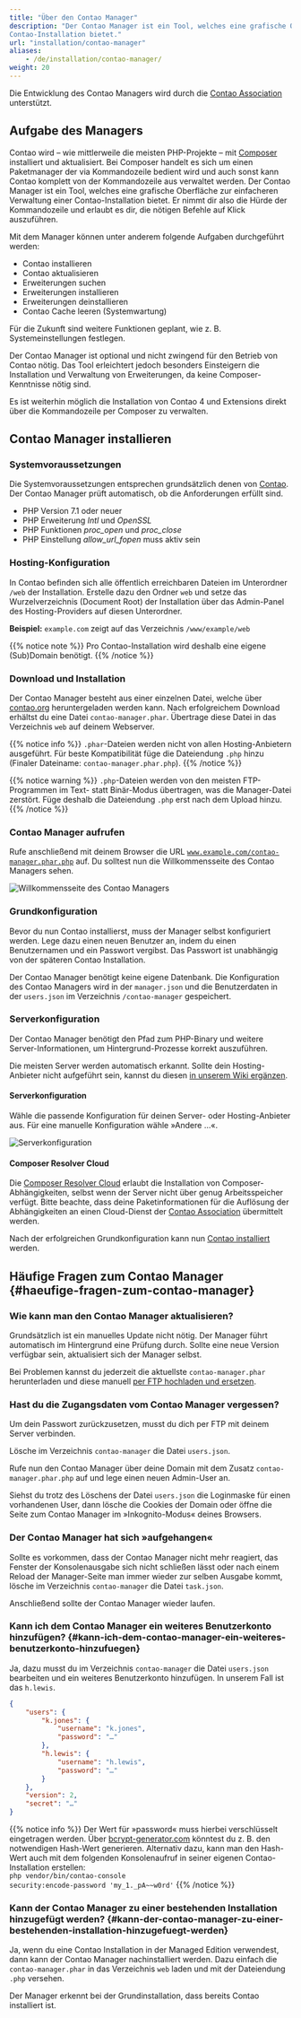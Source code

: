 ```yaml
---
title: "Über den Contao Manager"
description: "Der Contao Manager ist ein Tool, welches eine grafische Oberfläche zur einfachen Verwaltung einer 
Contao-Installation bietet."
url: "installation/contao-manager"
aliases:
    - /de/installation/contao-manager/
weight: 20
---
```


Die Entwicklung des Contao Managers wird durch die [Contao Association](https://association.contao.org/) unterstützt.

## Aufgabe des Managers

Contao wird – wie mittlerweile die meisten PHP-Projekte – mit [Composer](https://getcomposer.org) installiert und
aktualisiert. Bei Composer handelt es sich um einen Paketmanager der via Kommandozeile bedient wird und auch sonst kann
Contao komplett von der Kommandozeile aus verwaltet werden.
Der Contao Manager ist ein Tool, welches eine grafische Oberfläche zur einfacheren Verwaltung einer Contao-Installation 
bietet. Er nimmt dir also die Hürde der Kommandozeile und erlaubt es dir, die nötigen Befehle auf Klick auszuführen.

Mit dem Manager können unter anderem folgende Aufgaben durchgeführt werden:

- Contao installieren
- Contao aktualisieren
- Erweiterungen suchen
- Erweiterungen installieren
- Erweiterungen deinstallieren
- Contao Cache leeren (Systemwartung)

Für die Zukunft sind weitere Funktionen geplant, wie z. B. Systemeinstellungen festlegen.

Der Contao Manager ist optional und nicht zwingend für den Betrieb von Contao nötig. Das Tool erleichtert jedoch 
besonders Einsteigern die Installation und Verwaltung von Erweiterungen, da keine Composer-Kenntnisse nötig sind.

Es ist weiterhin möglich die Installation von Contao 4 und Extensions direkt über die Kommandozeile per Composer zu 
verwalten.


## Contao Manager installieren


### Systemvoraussetzungen

Die Systemvoraussetzungen entsprechen grundsätzlich denen von [Contao](../../installation/systemvoraussetzungen). Der 
Contao Manager prüft automatisch, ob die Anforderungen erfüllt sind.

- PHP Version 7.1 oder neuer
- PHP Erweiterung *Intl* und *OpenSSL*
- PHP Funktionen *proc_open* und *proc_close*
- PHP Einstellung *allow_url_fopen* muss aktiv sein


### Hosting-Konfiguration

In Contao befinden sich alle öffentlich erreichbaren Dateien im Unterordner <code>/web</code> der Installation. Erstelle 
dazu den Ordner <code>web</code> und setze das Wurzelverzeichnis (Document Root) der Installation über das Admin-Panel 
des Hosting-Providers auf diesen Unterordner.

**Beispiel:** <code>example.com</code> zeigt auf das Verzeichnis <code>/www/example/web</code>

{{% notice note %}}
Pro Contao-Installation wird deshalb eine eigene (Sub)Domain benötigt.
{{% /notice %}}


### Download und Installation

Der Contao Manager besteht aus einer einzelnen Datei, welche über [contao.org](https://contao.org/de/download.html) 
heruntergeladen werden kann. Nach erfolgreichem Download erhältst du eine Datei <code>contao-manager.phar</code>. 
Übertrage diese Datei in das Verzeichnis <code>web</code> auf deinem Webserver.

{{% notice info %}}
<code>.phar</code>-Dateien werden nicht von allen Hosting-Anbietern ausgeführt. Für beste Kompatibilität füge die 
Dateiendung <code>.php</code> hinzu (Finaler Dateiname: <code>contao-manager.phar.php</code>).
{{% /notice %}}

{{% notice warning %}}
<code>.php</code>-Dateien werden von den meisten FTP-Programmen im Text- statt Binär-Modus übertragen, was die 
Manager-Datei zerstört. Füge deshalb die Dateiendung <code>.php</code> erst nach dem Upload hinzu.
{{% /notice %}}


### Contao Manager aufrufen

Rufe anschließend mit deinem Browser die URL <code>www.example.com/contao-manager.phar.php</code> auf. Du solltest nun 
die Willkommensseite des Contao Managers sehen.

![Willkommensseite des Contao Managers](/de/installation/images/de/willkommensseite-des-contao-managers.png?classes=shadow)


### Grundkonfiguration

Bevor du nun Contao installierst, muss der Manager selbst konfiguriert werden. Lege dazu einen neuen Benutzer an, indem 
du einen Benutzernamen und ein Passwort vergibst. Das Passwort ist unabhängig von der späteren Contao Installation.

Der Contao Manager benötigt keine eigene Datenbank. Die Konfiguration des Contao Managers wird in der 
<code>manager.json</code> und die Benutzerdaten in der <code>users.json</code> im Verzeichnis 
<code>/contao-manager</code> gespeichert.


### Serverkonfiguration

Der Contao Manager benötigt den Pfad zum PHP-Binary und weitere Server-Informationen, um Hintergrund-Prozesse korrekt 
auszuführen.

Die meisten Server werden automatisch erkannt. Sollte dein Hosting-Anbieter nicht aufgeführt sein, kannst du diesen [in 
unserem Wiki ergänzen](https://github.com/contao/contao-manager/wiki).


#### Serverkonfiguration

Wähle die passende Konfiguration für deinen Server- oder Hosting-Anbieter aus. Für eine manuelle Konfiguration wähle 
»Andere …«.

![Serverkonfiguration](/de/installation/images/de/serverkonfiguration.png?classes=shadow)


#### Composer Resolver Cloud

Die [Composer Resolver Cloud](https://composer-resolver.cloud/) erlaubt die Installation von Composer-Abhängigkeiten, 
selbst wenn der Server nicht über genug Arbeitsspeicher verfügt. Bitte beachte, dass deine Paketinformationen für die 
Auflösung der Abhängigkeiten an einen Cloud-Dienst der [Contao Association](https://association.contao.org/) 
übermittelt werden.


Nach der erfolgreichen Grundkonfiguration kann nun 
[Contao installiert](../contao-installieren/#contao-mit-dem-contao-manager-installieren) werden.


## Häufige Fragen zum Contao Manager {#haeufige-fragen-zum-contao-manager}


### Wie kann man den Contao Manager aktualisieren?

Grundsätzlich ist ein manuelles Update nicht nötig. Der Manager führt automatisch im Hintergrund eine Prüfung durch. 
Sollte eine neue Version verfügbar sein, aktualisiert sich der Manager selbst.

Bei Problemen kannst du jederzeit die aktuellste <code>contao-manager.phar</code> herunterladen und diese manuell 
[per FTP hochladen und ersetzen](#download-und-installation).


### Hast du die Zugangsdaten vom Contao Manager vergessen?

Um dein Passwort zurückzusetzen, musst du dich per FTP mit deinem Server verbinden.

Lösche im Verzeichnis <code>contao-manager</code> die Datei <code>users.json</code>.

Rufe nun den Contao Manager über deine Domain mit dem Zusatz <code>contao-manager.phar.php</code> auf und lege einen 
neuen Admin-User an.

Siehst du trotz des Löschens der Datei <code>users.json</code> die Loginmaske für einen vorhandenen User, dann lösche die
Cookies der Domain oder öffne die Seite zum Contao Manager im »Inkognito-Modus« deines Browsers.


### Der Contao Manager hat sich »aufgehangen«

Sollte es vorkommen, dass der Contao Manager nicht mehr reagiert, das Fenster der Konsolenausgabe sich nicht schließen lässt
oder nach einem Reload der Manager-Seite man immer wieder zur selben Ausgabe kommt, lösche im Verzeichnis <code>contao-manager</code>
die Datei <code>task.json</code>.

Anschließend sollte der Contao Manager wieder laufen.


### Kann ich dem Contao Manager ein weiteres Benutzerkonto hinzufügen? {#kann-ich-dem-contao-manager-ein-weiteres-benutzerkonto-hinzufuegen}

Ja, dazu musst du im Verzeichnis <code>contao-manager</code> die Datei <code>users.json</code> bearbeiten und ein 
weiteres Benutzerkonto hinzufügen. In unserem Fall ist das <code>h.lewis</code>.

```json
{
    "users": {
        "k.jones": {
            "username": "k.jones",
            "password": "…"
        },
        "h.lewis": {
            "username": "h.lewis",
            "password": "…"
        }
    },
    "version": 2,
    "secret": "…"
}

```

{{% notice info %}}
Der Wert für »password« muss hierbei verschlüsselt eingetragen werden. Über [bcrypt-generator.com](https://bcrypt-generator.com/)
könntest du z. B. den notwendigen Hash-Wert generieren. Alternativ dazu, kann man den Hash-Wert auch mit dem folgenden Konsolenaufruf
in seiner eigenen Contao-Installation erstellen:<br>
<code>php vendor/bin/contao-console security:encode-password 'my_1._pA~~w0rd'</code>
{{% /notice %}}


### Kann der Contao Manager zu einer bestehenden Installation hinzugefügt werden? {#kann-der-contao-manager-zu-einer-bestehenden-installation-hinzugefuegt-werden}
    
Ja, wenn du eine Contao Installation in der Managed Edition verwendest, dann kann der Contao Manager nachinstalliert 
werden. Dazu einfach die <code>contao-manager.phar</code> in das Verzeichnis <code>web</code> laden und mit der 
Dateiendung <code>.php</code> versehen.

Der Manager erkennt bei der Grundinstallation, dass bereits Contao installiert ist.
